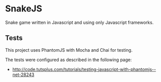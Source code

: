 # SnakeJS
Snake game written in Javascript and using only Javascript frameworks.

## Tests

This project uses PhantomJS with Mocha and Chai for testing. 

The tests were configured as described in the following page:
- http://code.tutsplus.com/tutorials/testing-javascript-with-phantomjs--net-28243
